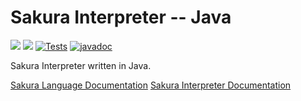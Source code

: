 # Sakura Interpreter -- Java

<img src="https://img.shields.io/badge/Interpreter%20Version-1.0.1-red" /> <img src="https://img.shields.io/badge/Lang Version-0.1.0--beta.1-green" /> [![Tests](https://github.com/ArkinSolomon/sakura-interpreter-java/actions/workflows/test-all.yml/badge.svg)](https://github.com/ArkinSolomon/sakura-interpreter-java/actions/workflows/test-all.yml) [![javadoc](https://javadoc.io/badge2/net.arkinsolomon/sakurainterpreter/javadoc.svg)](https://javadoc.io/doc/net.arkinsolomon/sakurainterpreter)

Sakura Interpreter written in Java.

[Sakura Language Documentation](https://sakura-docs.arkinsolomon.net/)
[Sakura Interpreter Documentation](https://javadoc.io/doc/net.arkinsolomon/sakurainterpreter)
